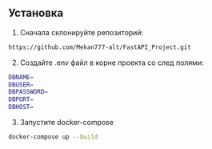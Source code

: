 ## Установка

1. Сначала склонируйте репозиторий:

```bash
https://github.com/Mekan777-alt/FastAPI_Project.git
```
2. Создайте .env файл в корне проекта со след полями:

```bash
DBNAME=
DBUSER=
DBPASSWORD=
DBPORT=
DBHOST=
```

3. Запустите docker-compose

```bash
docker-compose up --build
```